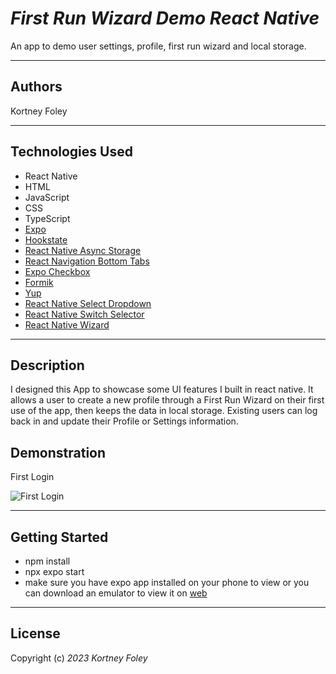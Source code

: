 # _First Run Wizard Demo React Native_

An app to demo user settings, profile, first run wizard and local storage.

---

## Authors

Kortney Foley

---

## Technologies Used

- React Native
- HTML
- JavaScript
- CSS
- TypeScript
- [Expo](https://expo.dev/)
- [Hookstate](https://www.npmjs.com/package/@hookstate/core)
- [React Native Async Storage](https://www.npmjs.com/package/@react-native-async-storage/async-storage)
- [React Navigation Bottom Tabs](https://www.npmjs.com/package/@react-navigation/bottom-tabs)
- [Expo Checkbox](https://www.npmjs.com/package/expo-checkbox)
- [Formik](https://www.npmjs.com/package/formik)
- [Yup](https://www.npmjs.com/package/yup)
- [React Native Select Dropdown](https://www.npmjs.com/package/react-native-select-dropdown)
- [React Native Switch Selector](https://www.npmjs.com/package/react-native-switch-selector)
- [React Native Wizard](https://www.npmjs.com/package/react-native-wizard)

---

## Description

I designed this App to showcase some UI features I built in react native. It allows a user to create a new profile through a First Run Wizard on their first use of the app, then keeps the data in local storage. Existing users can log back in and update their Profile or Settings information.

## Demonstration

First Login 

![First Login](https://github.com/kfoley123/FirstRunWiz/assets/86269768/85fcfbd0-d95f-404a-8244-6287aa1564cd)




---

## Getting Started

- npm install
- npx expo start
- make sure you have expo app installed on your phone to view or you can download an emulator to view it on [web](https://docs.expo.dev/workflow/ios-simulator/)

---

## License

Copyright (c) _2023_ _Kortney Foley_
